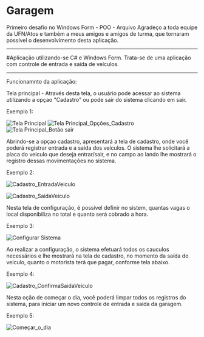 # Garagem
Primeiro desafio no Windows Form - POO - Arquivo
Agradeço a toda equipe da UFN/Atos e também a meus amigos e amigos de turma, que tornaram possível o desenvolvimento desta aplicação.

______________________________________________________________________________________________________________________________________________________
#Aplicação utilizando-se C# e Windows Form.
Trata-se de uma aplicação com controle de entrada e saída de veículos.
______________________________________________________________________________________________________________________________________________________
Funcionamnto da aplicação:

Tela principal - Através desta tela, o usuário pode acessar ao sistema utilizando a opçao "Cadastro" ou pode sair do sistema clicando em sair.

Exemplo 1:

![Tela Principal](https://user-images.githubusercontent.com/68605187/174937391-ddf7f61f-32b5-4b39-865a-929c6bc7c038.jpg)
![Tela Principal_Opções_Cadastro](https://user-images.githubusercontent.com/68605187/174937636-b1745bbf-eccc-4b73-986f-b21e2754598c.jpg)
![Tela Principal_Botão sair](https://user-images.githubusercontent.com/68605187/174937641-90f620a0-6d60-498e-8633-804c34729c96.jpg)

Abrindo-se a opçao cadastro, apresentará a tela de cadastro, onde você poderá registrar entrada e a saída dos veículos.
O sistema lhe solicitará a placa do veiculo que deseja entrar/sair, e no campo ao lando lhe mostrará o registro dessas movimentações no sistema.

Exemplo 2:

![Cadastro_EntradaVeiculo](https://user-images.githubusercontent.com/68605187/174937696-237c787d-2d88-4eef-b666-8ca919447047.jpg)

![Cadastro_SaidaVeiculo](https://user-images.githubusercontent.com/68605187/174937866-eb10d9e8-18bd-446f-a982-526c44a29ed5.jpg)

Nesta tela de configuração, é possível definir no sistem, quantas vagas o local disponibiliza no total e quanto será cobrado a hora.

Exemplo 3:

![Configurar Sistema](https://user-images.githubusercontent.com/68605187/174938064-e6e47d02-41b7-4590-a4c3-b9936c6c6172.jpg)

Ao realizar a configuração, o sistema efetuará todos os cauculos necessários e lhe mostrará na tela de cadastro, no momento da saída do veículo, quanto o motorista terá que pagar, conforme tela abaixo.

Exemplo 4:

![Cadastro_ConfirmaSaidaVeiculo](https://user-images.githubusercontent.com/68605187/174937864-fc9dfbbb-20d7-4494-8cb5-3650104f3bb6.jpg)

Nesta oção de começar o dia, você poderá limpar todos os registros do sistema, para iniciar um novo controle de entrada e saída da garagem.

Exemplo 5:

![Começar_o_dia](https://user-images.githubusercontent.com/68605187/174938034-6d464e2e-3676-4eb4-ad66-25be2c04b63e.jpg)
